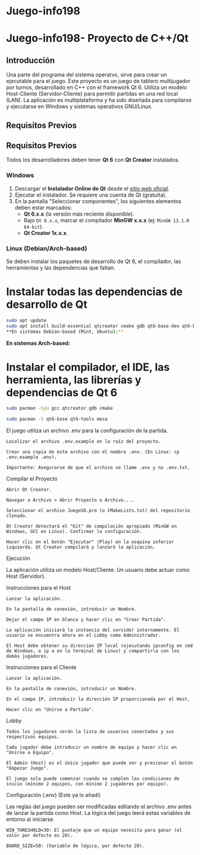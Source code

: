 # Juego-info198
# Juego-info198- Proyecto de C++/Qt

## Introducción

Una parte del programa del sistema operatvo, sirve para crear un ejecutable para el juego.
Este proyecto es un juego de tablero multijugador por turnos, desarrollado en C++ con el framework Qt 6. Utiliza un modelo Host-Cliente (Servidor-Cliente) para permitir partidas en una red local (LAN). La aplicación es multiplataforma y ha sido diseñada para compilarse y ejecutarse en Windows y sistemas operativos GNU/Linux.

## Requisitos Previos

## Requisitos Previos

Todos los desarrolladores deben tener **Qt 6** con **Qt Creator** instalados.

### Windows

1.  Descargar el **Instalador Online de Qt** desde el [sitio web oficial](https://www.qt.io/download-qt-installer).
2.  Ejecutar el instalador. Se requiere una cuenta de Qt (gratuita).
3.  En la pantalla "Seleccionar componentes", los siguientes elementos deben estar marcados:
    * **Qt 6.x.x** (la versión más reciente disponible).
    * Bajo `Qt 6.x.x`, marcar el compilador **MinGW x.x.x** (ej: `MinGW 13.1.0 64-bit`).
    * **Qt Creator 1x.x.x**.

### Linux (Debian/Arch-based)

Se deben instalar los paquetes de desarrollo de Qt 6, el compilador, las herramientas y las dependencias que faltan.

# Instalar todas las dependencias de desarrollo de Qt
```bash
sudo apt update
sudo apt install build-essential qtcreator cmake gdb qt6-base-dev qt6-base-dev-tools qt6-tools-dev-tools libgl1-mesa-dev
**En sistemas Debian-based (Mint, Ubuntu):**
```
**En sistemas Arch-based:**
# Instalar el compilador, el IDE, las herramienta, las librerías y dependencias de Qt 6
```bash
sudo pacman -Syu gcc qtcreator gdb cmake

sudo pacman -S qt6-base qt6-tools mesa
```

El juego utiliza un archivo .env para la configuración de la partida.

    Localizar el archivo .env.example en la raíz del proyecto.

    Crear una copia de este archivo con el nombre .env. (En Linux: cp .env.example .env).

    Importante: Asegurarse de que el archivo se llame .env y no .env.txt.

Compilar el Proyecto

    Abrir Qt Creator.

    Navegar a Archivo > Abrir Proyecto o Archivo....

    Seleccionar el archivo JuegoSO.pro (o CMakeLists.txt) del repositorio clonado.

    Qt Creator detectará el "Kit" de compilación apropiado (MinGW en Windows, GCC en Linux). Confirmar la configuración.

    Hacer clic en el botón "Ejecutar" (Play) en la esquina inferior izquierda. Qt Creator compilará y lanzará la aplicación.

Ejecución

La aplicación utiliza un modelo Host/Cliente. Un usuario debe actuar como Host (Servidor).

Instrucciones para el Host

    Lanzar la aplicación.

    En la pantalla de conexión, introducir un Nombre.

    Dejar el campo IP en blanco y hacer clic en "Crear Partida".

    La aplicación iniciará la instancia del servidor internamente. El usuario se encuentra ahora en el Lobby como Administrador.

    El Host debe obtener su dirección IP local (ejecutando ipconfig en cmd de Windows, o ip a en la terminal de Linux) y compartirla con los demás jugadores.

Instrucciones para el Cliente

    Lanzar la aplicación.

    En la pantalla de conexión, introducir un Nombre.

    En el campo IP, introducir la dirección IP proporcionada por el Host.

    Hacer clic en "Unirse a Partida".

Lobby

    Todos los jugadores verán la lista de usuarios conectados y sus respectivos equipos.

    Cada jugador debe introducir un nombre de equipo y hacer clic en "Unirse a Equipo".

    El Admin (Host) es el único jugador que puede ver y presionar el botón "Empezar Juego".

    El juego solo puede comenzar cuando se cumplen las condiciones de inicio (mínimo 2 equipos, con mínimo 2 jugadores por equipo).

Configuración (.env) (Este ya lo añadí)

Las reglas del juego pueden ser modificadas editando el archivo .env antes de lanzar la partida como Host. La lógica del juego leerá estas variables de entorno al iniciarse.

    WIN_THRESHOLD=30: El puntaje que un equipo necesita para ganar (el valor por defecto es 20).

    BOARD_SIZE=50: (Variable de lógica, por defecto 20).

